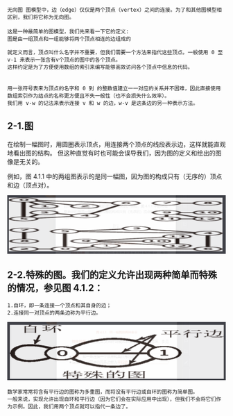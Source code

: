 

```
无向图 图模型中，边（edge）仅仅是两个顶点（vertex）之间的连接。为了和其他图模型相区别，我们将它称为无向图。

这是一种最简单的图模型，我们先来看一下它的定义:
图是由一组顶点和一组能够将两个顶点相连的边组成的
```

```
就定义而言，顶点叫什么名字并不重要，但我们需要一个方法来指代这些顶点。一般使用 0 至 v-1 来表示一张含有v个顶点的图中的各个顶点。
这样约定是为了方便使用数组的索引来编写能够高效访问各个顶点中信息的代码。


用一张符号表来为顶点的名字和 0 到 的整数值建立一一对应的关系并不困难，因此直接使用数组索引作为结点的名称更方便且不失一般性（也不会损失什么效率）。
我们用 v-w 的记法来表示连接 v 和 w 的边，w-v 是这条边的另一种表示方法。
```

##  2-1.图
在绘制一幅图时，用圆圈表示顶点，用连接两个顶点的线段表示边，这样就能直观地看出图的结构。
但这种直觉有时也可能会误导我们，因为图的定义和绘出的图像是无关的。

例如，图 4.1.1 中的两组图表示的是同一幅图，因为图的构成只有（无序的）顶点和边（顶点对）。

![](../../assets/img-优先遍历/alg-图1.png)

##  2-2.特殊的图。我们的定义允许出现两种简单而特殊的情况，参见图 4.1.2：
```
1.自环，即一条连接一个顶点和其自身的边；
2.连接同一对顶点的两条边称为平行边。
```
![](../../assets/img-优先遍历/alg-图2.png)


```
数学家常常将含有平行边的图称为多重图，而将没有平行边或自环的图称为简单图。
一般来说，实现允许出现自环和平行边（因为它们会在实际应用中出现），但我们不会将它们作为示例。因此，我们用两个顶点就可以指代一条边了。
```